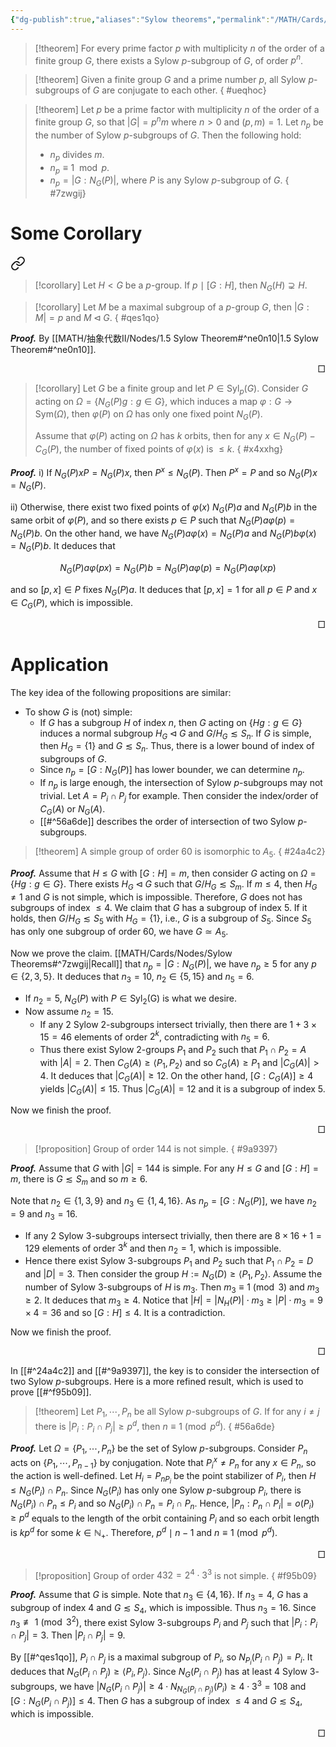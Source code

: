 ```yaml
---
{"dg-publish":true,"aliases":"Sylow theorems","permalink":"/MATH/Cards/Nodes/Sylow Theorems/","dgPassFrontmatter":true}
---
```



> [!theorem]
> For every prime factor $p$ with multiplicity $n$ of the order of a finite group $G$, there exists a Sylow $p$-subgroup of $G$, of order $p^n$.

> [!theorem]
> Given a finite group $G$ and a prime number $p$, all Sylow $p$-subgroups of $G$ are conjugate to each other.
{ #ueqhoc}


> [!theorem]
> Let $p$ be a prime factor with multiplicity $n$ of the order of a finite group $G$, so that $|G|=p^nm$ where $n>0$ and $(p,m)=1$. Let $n_p$ be the number of Sylow $p$-subgroups of $G$. Then the following hold:
> - $n_p$ divides $m$.
> - $n_p\equiv 1\mod p$.
> - $n_p=|G:N_G(P)|$, where $P$ is any Sylow $p$-subgroup of $G$.
{ #7zwgij}



# Some Corollary


<div class="transclusion internal-embed is-loaded"><a class="markdown-embed-link" href="/MATH/抽象代数II/Nodes/1.5 Sylow Theorem/#ne0n10" aria-label="Open link"><svg xmlns="http://www.w3.org/2000/svg" width="24" height="24" viewBox="0 0 24 24" fill="none" stroke="currentColor" stroke-width="2" stroke-linecap="round" stroke-linejoin="round" class="svg-icon lucide-link"><path d="M10 13a5 5 0 0 0 7.54.54l3-3a5 5 0 0 0-7.07-7.07l-1.72 1.71"></path><path d="M14 11a5 5 0 0 0-7.54-.54l-3 3a5 5 0 0 0 7.07 7.07l1.71-1.71"></path></svg></a><div class="markdown-embed">



> [!corollary]
> Let $H<G$ be a $p$-group. If $p\mid[G:H]$, then $N_G(H)\supsetneq H$.  

</div></div>



> [!corollary]
> Let $M$ be a maximal subgroup of a $p$-group $G$, then $|G:M|=p$ and $M\lhd G$. 
{ #qes1qo}


**_Proof._**
By [[MATH/抽象代数II/Nodes/1.5 Sylow Theorem#^ne0n10\|1.5 Sylow Theorem#^ne0n10]].
<p align="right">□</p>


> [!corollary]
> Let $G$ be a finite group and let $P\in\mathrm{Syl}_p(G)$. Consider $G$ acting on $\Omega=\{N_G(P)g:g\in G\}$, which induces a map $\varphi:G\to\mathrm{Sym}(\Omega)$, then $\varphi(P)$ on $\Omega$ has only one fixed point $N_G(P)$.
> 
> Assume that $\varphi(P)$ acting on $\Omega$ has $k$ orbits, then for any $x\in N_G(P)-C_G(P)$, the number of fixed points of $\varphi(x)$ is $\leqslant k$.
{ #x4xxhg}


**_Proof._**
i) If $N_G(P)xP=N_G(P)x$, then $P^x\leqslant N_G(P)$. Then $P^x=P$ and so $N_G(P)x=N_G(P)$.

ii) Otherwise, there exist two fixed points of $\varphi(x)$ $N_G(P)a$ and $N_G(P)b$ in the same orbit of $\varphi(P)$, and so there exists $p\in P$ such that $N_G(P)a\varphi(p)=N_G(P)b$. On the other hand, we have $N_G(P)a\varphi(x)=N_G(P)a$ and $N_G(P)b\varphi(x)=N_G(P)b$. It deduces that 

$$N_G(P)a\varphi(px)=N_G(P)b=N_G(P)a\varphi(p)=N_G(P)a\varphi(xp)$$

and so $[p,x]\in P$ fixes $N_G(P)a$. It deduces that $[p,x]=1$ for all $p\in P$ and $x\in C_G(P)$, which is impossible. 
<p align="right">□</p>


# Application

The key idea of the following propositions are similar:
- To show $G$ is (not) simple:
	- If $G$ has a subgroup $H$ of index $n$, then $G$ acting on $\{Hg:g\in G\}$ induces a normal subgroup $H_G\lhd G$ and $G/H_G\lesssim S_n$. If $G$ is simple, then $H_G=\{1\}$ and $G\lesssim S_n$. Thus, there is a lower bound of index of subgroups of $G$.
	- Since $n_p=[G:N_G(P)]$ has lower bounder, we can determine $n_p$.
	- If $n_p$ is large enough, the intersection of Sylow $p$-subgroups may not trivial. Let $A=P_i\cap P_j$ for example. Then consider the index/order of $C_G(A)$ or $N_G(A)$. 
	- [[#^56a6de]] describes the order of intersection of two Sylow $p$-subgroups. 


> [!theorem]
> A simple group of order $60$ is isomorphic to $A_5$.
{ #24a4c2}


**_Proof._**
Assume that $H\leqslant G$ with $[G:H]=m$, then consider $G$ acting on $\Omega=\{Hg:g\in G\}$. There exists $H_G\lhd G$ such that $G/H_G\lesssim S_m$. If $m\leqslant 4$, then $H_G\neq 1$ and $G$ is not simple, which is impossible. Therefore, $G$ does not has subgroups of index $\leqslant 4$. We claim that $G$ has a subgroup of index $5$. If it holds, then $G/H_G\lesssim S_5$ with $H_G=\{1\}$, i.e., $G$ is a subgroup of $S_5$. Since $S_5$ has only one subgroup of order $60$, we have $G\simeq A_5$. 

Now we prove the claim. [[MATH/Cards/Nodes/Sylow Theorems#^7zwgij\|Recall]] that $n_p=|G:N_G(P)|$, we have $n_p\geqslant 5$ for any $p\in\{2,3,5\}$. It deduces that $n_3=10$, $n_2\in\{5,15\}$ and $n_5=6$. 
- If $n_2=5$, $N_G(P)$ with $P\in\mathrm{Syl_2(G)}$ is what we desire. 
- Now assume $n_2=15$. 
	- If any $2$ Sylow $2$-subgroups intersect trivially, then there are $1+3\times 15=46$ elements of order $2^k$, contradicting with $n_5=6$. 
	- Thus there exist Sylow $2$-groups $P_1$ and $P_2$ such that $P_1\cap P_2=A$ with $|A|=2$. Then $C_G(A)\geqslant\left\langle P_1,P_2\right\rangle$ and so $C_G(A)\geqslant P_1$ and $|C_G(A)|>4$. It deduces that $|C_G(A)|\geqslant 12$. On the other hand, $[G:C_G(A)]\geqslant 4$ yields $|C_G(A)|\leqslant15$. Thus $|C_G(A)|=12$ and it is a subgroup of index $5$. 

Now we finish the proof.
<p align="right">□</p>


> [!proposition]
> Group of order $144$ is not simple.
{ #9a9397}


**_Proof._**
Assume that $G$ with $|G|=144$ is simple. For any $H\leqslant G$ and $[G:H]=m$, there is $G\lesssim S_m$ and so $m\geqslant 6$. 

Note that $n_2\in\{1,3,9\}$ and $n_3\in\{1,4,16\}$. As $n_p=[G:N_G(P)]$, we have $n_2=9$ and $n_3=16$. 
- If any $2$ Sylow $3$-subgroups intersect trivially, then there are $8\times16+1=129$ elements of order $3^k$ and then $n_2=1$, which is impossible. 
- Hence there exist Sylow $3$-subgroups $P_1$ and $P_2$ such that $P_1\cap P_2=D$ and $|D|=3$. Then consider the group $H:=N_G(D)\geqslant\left\langle P_1,P_2\right\rangle$. Assume the number of Sylow $3$-subgroups of $H$ is $m_3$. Then $m_3\equiv 1\pmod 3$ and $m_3\geqslant 2$. It deduces that $m_3\geqslant 4$. Notice that $|H|=|N_H(P)|\cdot m_3\geqslant|P|\cdot m_3=9\times 4=36$ and so $[G:H]\leqslant 4$. It is a contradiction. 

Now we finish the proof.
<p align="right">□</p>


In [[#^24a4c2]] and [[#^9a9397]], the key is to consider the intersection of two Sylow $p$-subgroups. Here is a more refined result, which is used to prove [[#^f95b09]].

> [!theorem]
> Let $P_1,\cdots,P_n$ be all Sylow $p$-subgroups of $G$. If for any $i\neq j$ there is $|P_i:P_i\cap P_j|\geqslant p^d$, then $n\equiv 1\pmod{p^d}$.
{ #56a6de}


**_Proof._**
Let $\Omega=\{P_1,\cdots,P_n\}$ be the set of Sylow $p$-subgroups. Consider $P_n$ acts on $\{P_1,\cdots,P_{n-1}\}$ by conjugation. Note that $P_i^x\neq P_n$ for any $x\in P_n$, so the action is well-defined. Let $H_i=P_n{}_{P_i}$ be the point stabilizer of $P_i$, then $H\leqslant N_G(P_i)\cap P_n$. Since $N_G(P_i)$ has only one Sylow $p$-subgroup $P_i$, there is $N_G(P_i)\cap P_n\leqslant P_i$ and so $N_G(P_i)\cap P_n=P_i\cap P_n$. Hence, $|P_n:P_n\cap P_i|=o(P_i)\geqslant p^d$ equals to the length of the orbit containing $P_i$ and so each orbit length is $kp^d$ for some $k\in \mathbb{N}_+$. Therefore, $p^d\mid n-1$ and $n\equiv 1\pmod{p^d}$.
<p align="right">□</p>


> [!proposition]
> Group of order $432=2^4\cdot 3^3$ is not simple.
{ #f95b09}


**_Proof._**
Assume that $G$ is simple. Note that $n_3\in\{4,16\}$. If $n_3=4$, $G$ has a subgroup of index $4$ and $G\lesssim S_4$, which is impossible. Thus $n_3=16$. Since $n_3\not\equiv 1\pmod{3^2}$, there exist Sylow $3$-subgroups $P_i$ and $P_j$ such that $|P_i:P_i\cap P_j|=3$. Then $|P_i\cap P_j|=9$. 

By [[#^qes1qo]], $P_i\cap P_j$ is a maximal subgroup of $P_i$, so $N_{P_i}(P_i\cap P_j)=P_i$. It deduces that $N_G(P_i\cap P_j)\geqslant\left\langle P_i,P_j\right\rangle$. Since $N_G(P_i\cap P_j)$ has at least $4$ Sylow $3$-subgroups, we have $|N_G(P_i\cap P_j)|\geqslant 4\cdot N_{N_G(P_i\cap P_j)}(P_i)\geqslant 4\cdot 3^3=108$ and $[G:N_G(P_i\cap P_j)]\leqslant 4$. Then $G$ has a subgroup of index $\leqslant 4$ and $G\lesssim S_4$, which is impossible.
<p align="right">□</p>
